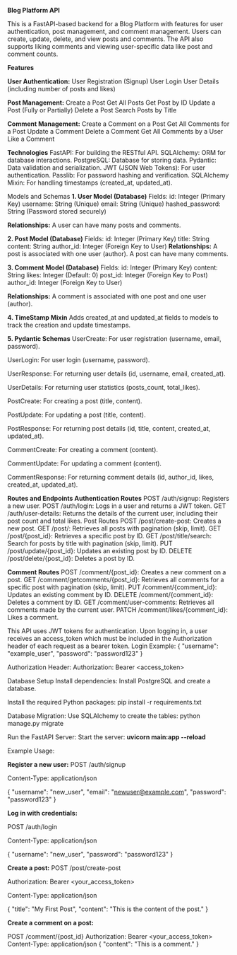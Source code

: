 **Blog Platform API**

This is a FastAPI-based backend for a Blog Platform with features for user authentication, post management, and comment management. Users can create, update, delete, and view posts and comments. The API also supports liking comments and viewing user-specific data like post and comment counts.

**Features**

**User Authentication:**
User Registration (Signup)
User Login
User Details (including number of posts and likes)

**Post Management:**
Create a Post
Get All Posts
Get Post by ID
Update a Post (Fully or Partially)
Delete a Post
Search Posts by Title

**Comment Management:**
Create a Comment on a Post
Get All Comments for a Post
Update a Comment
Delete a Comment
Get All Comments by a User
Like a Comment

**Technologies**
FastAPI: For building the RESTful API.
SQLAlchemy: ORM for database interactions.
PostgreSQL: Database for storing data.
Pydantic: Data validation and serialization.
JWT (JSON Web Tokens): For user authentication.
Passlib: For password hashing and verification.
SQLAlchemy Mixin: For handling timestamps (created_at, updated_at).

Models and Schemas
**1. User Model (Database)**
Fields:
id: Integer (Primary Key)
username: String (Unique)
email: String (Unique)
hashed_password: String (Password stored securely)

**Relationships:**
A user can have many posts and comments.

**2. Post Model (Database)**
Fields:
id: Integer (Primary Key)
title: String
content: String
author_id: Integer (Foreign Key to User)
**Relationships:**
A post is associated with one user (author).
A post can have many comments.

**3. Comment Model (Database)**
Fields:
id: Integer (Primary Key)
content: String
likes: Integer (Default: 0)
post_id: Integer (Foreign Key to Post)
author_id: Integer (Foreign Key to User)

**Relationships:**
A comment is associated with one post and one user (author).

**4. TimeStamp Mixin**
Adds created_at and updated_at fields to models to track the creation and update timestamps.

**5. Pydantic Schemas**
UserCreate: For user registration (username, email, password).

UserLogin: For user login (username, password).

UserResponse: For returning user details (id, username, email, created_at).

UserDetails: For returning user statistics (posts_count, total_likes).

PostCreate: For creating a post (title, content).

PostUpdate: For updating a post (title, content).

PostResponse: For returning post details (id, title, content, created_at, updated_at).

CommentCreate: For creating a comment (content).

CommentUpdate: For updating a comment (content).

CommentResponse: For returning comment details (id, author_id, likes, created_at, updated_at).

**Routes and Endpoints
Authentication Routes**
POST /auth/signup: Registers a new user.
POST /auth/login: Logs in a user and returns a JWT token.
GET /auth/user-details: Returns the details of the current user, including their post count and total likes.
Post Routes
POST /post/create-post: Creates a new post.
GET /post/: Retrieves all posts with pagination (skip, limit).
GET /post/{post_id}: Retrieves a specific post by ID.
GET /post/title/search: Search for posts by title with pagination (skip, limit).
PUT /post/update/{post_id}: Updates an existing post by ID.
DELETE /post/delete/{post_id}: Deletes a post by ID.

**Comment Routes**
POST /comment/{post_id}: Creates a new comment on a post.
GET /comment/getcomments/{post_id}: Retrieves all comments for a specific post with pagination (skip, limit).
PUT /comment/{comment_id}: Updates an existing comment by ID.
DELETE /comment/{comment_id}: Deletes a comment by ID.
GET /comment/user-comments: Retrieves all comments made by the current user.
PATCH /comment/likes/{comment_id}: Likes a comment.



This API uses JWT tokens for authentication. Upon logging in, a user receives an access_token which must be included in the Authorization header of each request as a bearer token.
Login Example:
{
    "username": "example_user",
    "password": "password123"
}

Authorization Header:
Authorization: Bearer <access_token>

Database Setup
Install dependencies:
Install PostgreSQL and create a database.

Install the required Python packages:
pip install -r requirements.txt

Database Migration:
Use SQLAlchemy to create the tables:
python manage.py migrate


Run the FastAPI Server:
Start the server:
**uvicorn main:app --reload**

Example Usage:

**Register a new user:**
POST /auth/signup

Content-Type: application/json

{
    "username": "new_user",
    "email": "newuser@example.com",
    "password": "password123"
}

**Log in with credentials:**

POST /auth/login

Content-Type: application/json

{
    "username": "new_user",
    "password": "password123"
}

**Create a post:**
POST /post/create-post

Authorization: Bearer <your_access_token>

Content-Type: application/json

{
    "title": "My First Post",
    "content": "This is the content of the post."
}

**Create a comment on a post:**

POST /comment/{post_id}
Authorization: Bearer <your_access_token>
Content-Type: application/json
{
    "content": "This is a comment."
}
